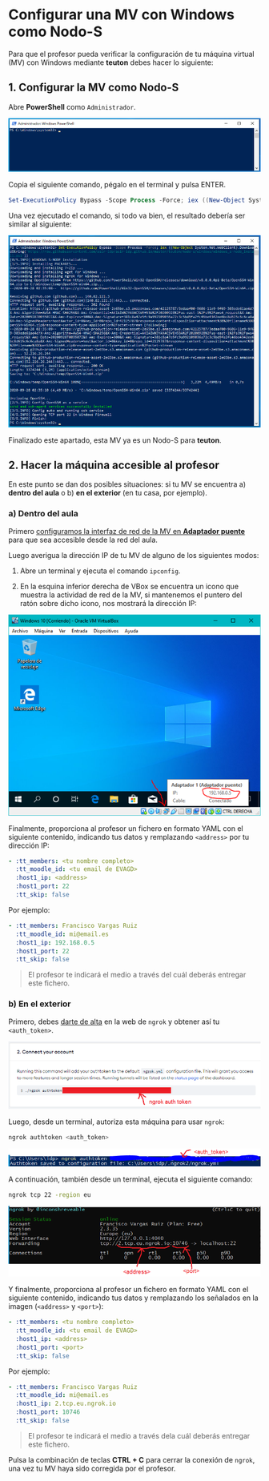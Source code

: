 # Configurar una MV con Windows como Nodo-S

Para que el profesor pueda verificar la configuración de tu máquina virtual (MV) con Windows mediante **teuton** debes hacer lo siguiente:

## 1. Configurar la MV como Nodo-S

Abre **PowerShell** como `Administrador`.

![PowerShell](windows-powershell.png)

Copia el siguiente comando, pégalo en el terminal y pulsa ENTER.

```powershell
Set-ExecutionPolicy Bypass -Scope Process -Force; iex ((New-Object System.Net.WebClient).DownloadString('https://raw.githubusercontent.com/asir-idp/asir-idp.github.io/master/teuton/nodo-s/windows/windows_s-node_install.ps1'))
```

Una vez ejecutado el comando, si todo va bien, el resultado debería ser similar al siguiente:

![Resultado de instalación en Windows](windows-installation-result.png)

Finalizado este apartado, esta MV ya es un Nodo-S para **teuton**.

## 2. Hacer la máquina accesible al profesor

En este punto se dan dos posibles situaciones: si tu MV se encuentra a) **dentro del aula** o b) **en el exterior** (en tu casa, por ejemplo).

### a) Dentro del aula

Primero [configuramos la interfaz de red de la MV en **Adaptador puente**](../../virtualizacion/virtualbox/configurar-red-en-adaptador-puente) para que sea accesible desde la red del aula.

Luego averigua la dirección IP de tu MV de alguno de los siguientes modos:

1. Abre un terminal y ejecuta el comando `ipconfig`.

2. En la esquina inferior derecha de VBox se encuentra un icono que muestra la actividad de red de la MV, si mantenemos el puntero del ratón sobre dicho icono, nos mostrará la dirección IP:

![](vbox-ip.png)

Finalmente, proporciona al profesor un fichero en formato YAML con el siguiente contenido, indicando tus datos y remplazando `<address>` por tu dirección IP:

```yaml
- :tt_members: <tu nombre completo>
  :tt_moodle_id: <tu email de EVAGD>
  :host1_ip: <address>
  :host1_port: 22
  :tt_skip: false
```

Por ejemplo:

```yaml
- :tt_members: Francisco Vargas Ruiz
  :tt_moodle_id: mi@email.es
  :host1_ip: 192.168.0.5
  :host1_port: 22
  :tt_skip: false
```

> El profesor te indicará el medio a través del cuál deberás entregar este fichero.

### b) En el exterior

Primero, debes [darte de alta](https://dashboard.ngrok.com/signup) en la web de `ngrok` y obtener así tu `<auth_token>`.

![](authtoken.png)

Luego, desde un terminal, autoriza esta máquina para usar `ngrok`:

```bash
ngrok authtoken <auth_token>
```

![](ngrok-authtoken.png)

A continuación, también desde un terminal, ejecuta el siguiente comando:

```bash
ngrok tcp 22 -region eu
```

![](ngrok.png)

Y finalmente, proporciona al profesor un fichero en formato YAML con el siguiente contenido, indicando tus datos y remplazando los señalados en la imagen (`<address>` y `<port>`):

```yaml
- :tt_members: <tu nombre completo>
  :tt_moodle_id: <tu email de EVAGD>
  :host1_ip: <address>
  :host1_port: <port>
  :tt_skip: false
```

Por ejemplo:

```yaml
- :tt_members: Francisco Vargas Ruiz
  :tt_moodle_id: mi@email.es
  :host1_ip: 2.tcp.eu.ngrok.io
  :host1_port: 10746
  :tt_skip: false
```

> El profesor te indicará el medio a través dela cuál deberás entregar este fichero.

Pulsa la combinación de teclas **CTRL + C** para cerrar la conexión de `ngrok`, una vez tu MV haya sido corregida por el profesor.